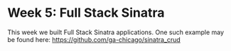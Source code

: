 # Week 5: Full Stack Sinatra

This week we built Full Stack Sinatra applications. One such example may be found here: https://github.com/ga-chicago/sinatra_crud
